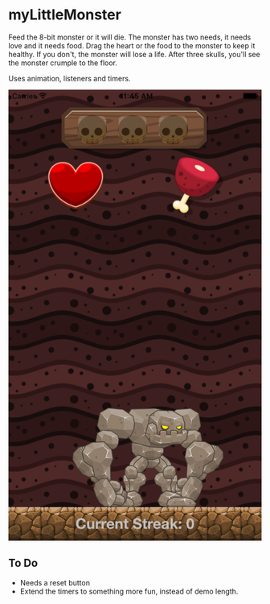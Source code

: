 # myLittleMonster
Feed the 8-bit monster or it will die. The monster has two needs, it needs love and it needs food. Drag the heart or the food to the monster to keep it healthy. If you don't, the monster will lose a life. After three skulls, you'll see the monster crumple to the floor.

Uses animation, listeners and timers.

![Screen Shot 1][preview1]

[preview1]: https://raw.githubusercontent.com/gabehoffman/myLittleMonster/master/myLittleMonster/Preview1.png "Preview 1"

## To Do

* Needs a reset button
* Extend the timers to something more fun, instead of demo length.
